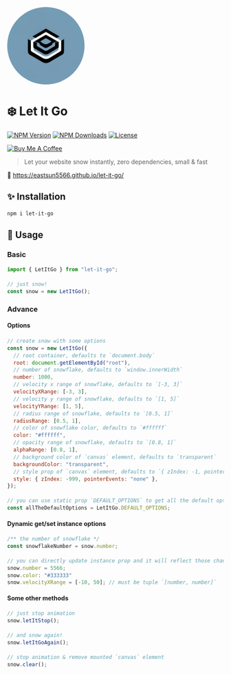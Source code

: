 <img src="./logo.jpg" width="180" style="border-radius: 50%" alt="let-it-go logo">

# ❄️ Let It Go

[![NPM Version](https://img.shields.io/npm/v/let-it-go.svg?style=for-the-badge)](https://www.npmjs.com/package/let-it-go)
[![NPM Downloads](https://img.shields.io/npm/dt/let-it-go.svg?style=for-the-badge)](https://www.npmjs.com/package/let-it-go)
[![License](https://img.shields.io/github/license/EastSun5566/let-it-go.svg?style=for-the-badge)](https://github.com/EastSun5566/let-it-go/blob/main/LICENSE)

[<img src="https://cdn.buymeacoffee.com/buttons/v2/default-blue.png" alt="Buy Me A Coffee" height="40">](https://www.buymeacoffee.com/eastsun5566)

> Let your website snow instantly, zero dependencies, small & fast

🔗 <https://eastsun5566.github.io/let-it-go/>

## ✨ Installation

```sh
npm i let-it-go
```

## 🚀 Usage

### Basic

```js
import { LetItGo } from "let-it-go";

// just snow!
const snow = new LetItGo();
```

### Advance

#### Options

```js
// create snow with some options
const snow = new LetItGo({
  // root container, defaults to `document.body`
  root: document.getElementById("root"),
  // number of snowflake, defaults to `window.innerWidth`
  number: 1000,
  // velocity x range of snowflake, defaults to `[-3, 3]`
  velocityXRange: [-3, 3],
  // velocity y range of snowflake, defaults to `[1, 5]`
  velocityYRange: [1, 5],
  // radius range of snowflake, defaults to `[0.5, 1]`
  radiusRange: [0.5, 1],
  // color of snowflake color, defaults to `#ffffff`
  color: "#ffffff",
  // opacity range of snowflake, defaults to `[0.8, 1]`
  alphaRange: [0.8, 1],
  // background color of `canvas` element, defaults to `transparent`
  backgroundColor: "transparent",
  // style prop of `canvas` element, defaults to `{ zIndex: -1, pointerEvents: 'none' }`
  style: { zIndex: -999, pointerEvents: "none" },
});

// you can use static prop `DEFAULT_OPTIONS` to get all the default options
const allTheDefaultOptions = LetItGo.DEFAULT_OPTIONS;
```

#### Dynamic get/set instance options

```js
/** the number of snowflake */
const snowflakeNumber = snow.number;

// you can directly update instance prop and it will reflect those change limitedly
snow.number = 5566;
snow.color: "#333333"
snow.velocityXRange = [-10, 50]; // must be tuple `[number, number]`
```

#### Some other methods

```js
// just stop animation
snow.letItStop();

// and snow again!
snow.letItGoAgain();

// stop animation & remove mounted `canvas` element
snow.clear();
```

